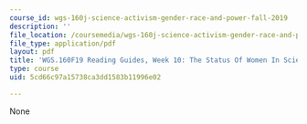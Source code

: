 ```yaml
---
course_id: wgs-160j-science-activism-gender-race-and-power-fall-2019
description: ''
file_location: /coursemedia/wgs-160j-science-activism-gender-race-and-power-fall-2019/5cd66c97a15738ca3dd1583b11996e02_MITWGS_160F19_Wk10ReadingGuide.pdf
file_type: application/pdf
layout: pdf
title: 'WGS.160F19 Reading Guides, Week 10: The Status Of Women In Science'
type: course
uid: 5cd66c97a15738ca3dd1583b11996e02

---
```

None